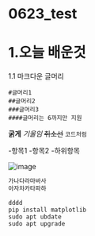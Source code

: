 # 0623_test

1.오늘 배운것
============

1.1 마크다운 글머리
```
#글머리1
##글머리2
###글머리3
####글머리는 6까지만 지원
```

**굵게**
*기울임*
~~취소선~~
`코드처럼`

-항목1
-항목2
  -하위항목


![image](https://github.com/user-attachments/assets/982a60e8-5bf0-41bc-9a66-2fb3fbdfb6e7)


```bash
가나다라마바사
아자차카타파하
```
```
dddd
pip install matplotlib
sudo apt ubdate
sudo apt upgrade
```
